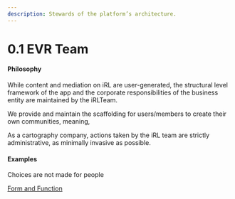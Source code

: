 ```yaml
---
description: Stewards of the platform’s architecture.
---
```


# 0.1 EVR Team

#### Philosophy

While content and mediation on iRL are user-generated, the structural level framework of the app and the corporate responsibilities of the business entity are maintained by the iRLTeam.

We provide and maintain the scaffolding for users/members to create their own communities, meaning,

As a cartography company, actions taken by the iRL team are strictly administrative, as minimally invasive as possible.

#### Examples

Choices are not made for people

[Form and Function](../../blue-paper/evr-team.md)
